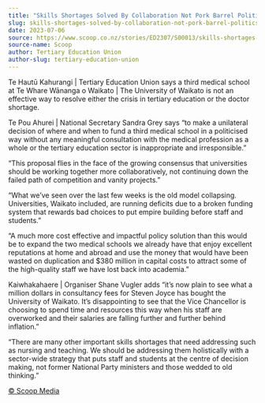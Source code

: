 ```yaml
---
title: "Skills Shortages Solved By Collaboration Not Pork Barrel Politics"
slug: skills-shortages-solved-by-collaboration-not-pork-barrel-politics
date: 2023-07-06
source: https://www.scoop.co.nz/stories/ED2307/S00013/skills-shortages-solved-by-collaboration-not-pork-barrel-politics.htm
source-name: Scoop
author: Tertiary Education Union
author-slug: tertiary-education-union
---
```


<p>Te Hautū Kahurangi | Tertiary Education Union says a
third medical school at Te Whare Wānanga o Waikato | The
University of Waikato is not an effective way to resolve
either the crisis in tertiary education or the doctor
shortage.</p>

<p>Te Pou Ahurei | National Secretary Sandra
Grey says “to make a unilateral decision of where and when
to fund a third medical school in a politicised way without
any meaningful consultation with the medical profession as a
whole or the tertiary education sector is inappropriate and
irresponsible.”</p>

<p>“This proposal flies in the face
of the growing consensus that universities should be working
together more collaboratively, not continuing down the
failed path of competition and vanity
projects.”</p>

<p>“What we’ve seen over the last few
weeks is the old model collapsing. Universities, Waikato
included, are running deficits due to a broken funding
system that rewards bad choices to put empire building
before staff and students.”</p>

<p>“A much more cost
effective and impactful policy solution than this would be
to expand the two medical schools we already have that enjoy
excellent reputations at home and abroad and use the money
that would have been wasted on duplication and $380 million
in capital costs to attract some of the high-quality staff
we have lost back into academia.”</p>

<p>Kaiwhakahaere |
Organiser Shane Vugler adds “it’s now plain to see what
a
million dollars in consultancy fees for Steven Joyce has
bought the University of Waikato. It’s disappointing to
see that the Vice Chancellor is choosing to spend time and
resources this way when his staff are overworked and their
salaries are falling further and further behind
inflation.”</p>

<p>“There are many other important skills
shortages that need addressing such as nursing and teaching.
We should be addressing them holistically with a sector-wide
strategy that puts staff and students at the centre of
decision making, not former National Party ministers and
those wedded to old
thinking.”</p><p>
<a href="http://www.scoop.co.nz/about/terms.html" target="_blank"><span>© Scoop Media</span></a>
         </p>